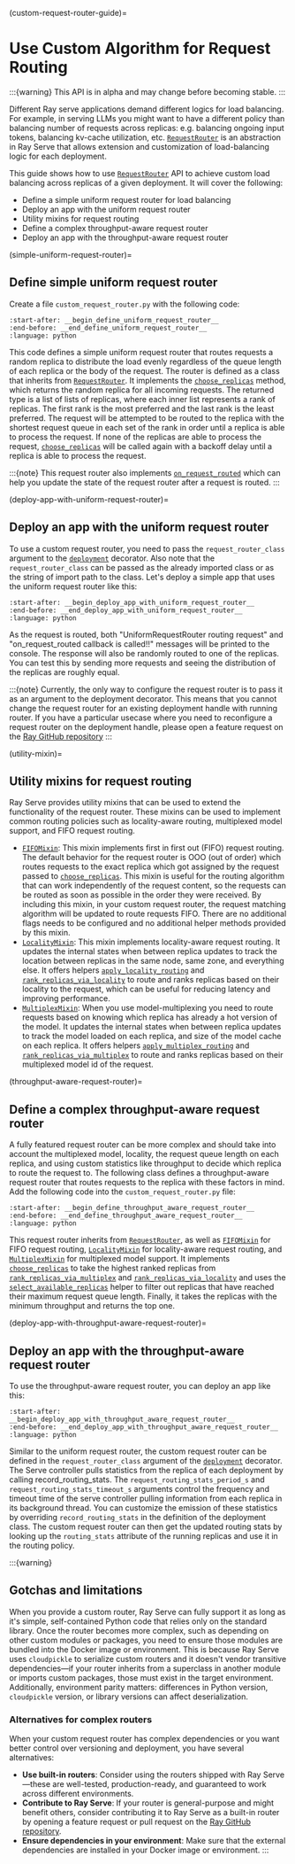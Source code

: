 (custom-request-router-guide)=
# Use Custom Algorithm for Request Routing

:::{warning}
This API is in alpha and may change before becoming stable.
:::

Different Ray serve applications demand different logics for load balancing. For
example, in serving LLMs you might want to have a different policy than balancing
number of requests across replicas: e.g. balancing ongoing input tokens, balancing
kv-cache utilization, etc. [`RequestRouter`](../api/doc/ray.serve.request_router.RequestRouter.rst)
is an abstraction in Ray Serve that allows extension and customization of
load-balancing logic for each deployment.

This guide shows how to use [`RequestRouter`](../api/doc/ray.serve.request_router.RequestRouter.rst)
API to achieve custom load balancing across replicas of a given deployment. It will
cover the following:
- Define a simple uniform request router for load balancing
- Deploy an app with the uniform request router
- Utility mixins for request routing
- Define a complex throughput-aware request router
- Deploy an app with the throughput-aware request router


(simple-uniform-request-router)=
## Define simple uniform request router
Create a file `custom_request_router.py` with the following code:

```{literalinclude} ../doc_code/custom_request_router.py
:start-after: __begin_define_uniform_request_router__
:end-before: __end_define_uniform_request_router__
:language: python
```
This code defines a simple uniform request router that routes requests a random replica
to distribute the load evenly regardless of the queue length of each replica or the body
of the request. The router is defined as a class that inherits from
[`RequestRouter`](../api/doc/ray.serve.request_router.RequestRouter.rst). It implements the [`choose_replicas`](../api/doc/ray.serve.request_router.RequestRouter.choose_replicas.rst)
method, which returns the random replica for all incoming requests. The returned type
is a list of lists of replicas, where each inner list represents a rank of replicas.
The first rank is the most preferred and the last rank is the least preferred. The
request will be attempted to be routed to the replica with the shortest request queue in
each set of the rank in order until a replica is able to process the request. If none of
the replicas are able to process the request, [`choose_replicas`](../api/doc/ray.serve.request_router.RequestRouter.choose_replicas.rst)
will be called again with a backoff delay until a replica is able to process the
request.


:::{note}
This request router also implements [`on_request_routed`](../api/doc/ray.serve.request_router.RequestRouter.on_request_routed.rst)
which can help you update the state of the request router after a request is routed.
:::

(deploy-app-with-uniform-request-router)=
## Deploy an app with the uniform request router
To use a custom request router, you need to pass the `request_router_class` argument to
the [`deployment`](../api/doc/ray.serve.deployment_decorator.rst)
decorator. Also note that the `request_router_class` can be passed as the already
imported class or as the string of import path to the class. Let's deploy a simple app
that uses the uniform request router like this:

```{literalinclude} ../doc_code/custom_request_router_app.py
:start-after: __begin_deploy_app_with_uniform_request_router__
:end-before: __end_deploy_app_with_uniform_request_router__
:language: python
```

As the request is routed, both "UniformRequestRouter routing request" and
"on_request_routed callback is called!!" messages will be printed to the console. The
response will also be randomly routed to one of the replicas. You can test this by
sending more requests and seeing the distribution of the replicas are roughly equal.

:::{note}
Currently, the only way to configure the request router is to pass it as an argument to
the deployment decorator. This means that you cannot change the request router for an
existing deployment handle with running router. If you have a particular usecase where
you need to reconfigure a request router on the deployment handle, please open a feature
request on the [Ray GitHub repository](https://github.com/ray-project/ray/issues)
:::

(utility-mixin)=
## Utility mixins for request routing
Ray Serve provides utility mixins that can be used to extend the functionality of the
request router. These mixins can be used to implement common routing policies such as
locality-aware routing, multiplexed model support, and FIFO request routing.

- [`FIFOMixin`](../api/doc/ray.serve.request_router.FIFOMixin.rst): This mixin implements first in first out (FIFO)
  request routing. The default behavior for the request router is OOO (out of order)
  which routes requests to the exact replica which got assigned by the request passed to
  [`choose_replicas`](../api/doc/ray.serve.request_router.RequestRouter.choose_replicas.rst).
  This mixin is useful for the routing algorithm that can work independently of the
  request content, so the requests can be routed as soon as possible in the order they
  were received. By including this mixin, in your custom request router, the request
  matching algorithm will be updated to route requests FIFO. There are no additional
  flags needs to be configured and no additional helper methods provided by this mixin.
- [`LocalityMixin`](../api/doc/ray.serve.request_router.LocalityMixin.rst): This mixin implements locality-aware
  request routing. It updates the internal states when between replica updates to track
  the location between replicas in the same node, same zone, and everything else. It
  offers helpers [`apply_locality_routing`](../api/doc/ray.serve.request_router.LocalityMixin.apply_locality_routing.rst)
  and [`rank_replicas_via_locality`](../api/doc/ray.serve.request_router.LocalityMixin.rank_replicas_via_locality.rst) to route and
  ranks replicas based on their locality to the request, which can be useful for
  reducing latency and improving performance.
- [`MultiplexMixin`](../api/doc/ray.serve.request_router.MultiplexMixin.rst): When you use model-multiplexing
  you need to route requests based on knowing which replica has already a hot version of
  the model. It updates the internal states when between replica updates to track the
  model loaded on each replica, and size of the model cache on each replica. It offers
  helpers [`apply_multiplex_routing`](../api/doc/ray.serve.request_router.MultiplexMixin.apply_multiplex_routing.rst)
  and [`rank_replicas_via_multiplex`](../api/doc/ray.serve.request_router.MultiplexMixin.rank_replicas_via_multiplex.rst) to route
  and ranks replicas based on their multiplexed model id of the request.


(throughput-aware-request-router)=
## Define a complex throughput-aware request router
A fully featured request router can be more complex and should take into account the
multiplexed model, locality, the request queue length on each replica, and using custom
statistics like throughput  to decide which replica to route the request to. The
following class defines a throughput-aware request router that routes requests to the
replica with these factors in mind. Add the following code into the
`custom_request_router.py` file:

```{literalinclude} ../doc_code/custom_request_router.py
:start-after: __begin_define_throughput_aware_request_router__
:end-before: __end_define_throughput_aware_request_router__
:language: python
```

This request router inherits from [`RequestRouter`](../api/doc/ray.serve.request_router.RequestRouter.rst),
as well as [`FIFOMixin`](../api/doc/ray.serve.request_router.FIFOMixin.rst) for FIFO
request routing, [`LocalityMixin`](../api/doc/ray.serve.request_router.LocalityMixin.rst)
for locality-aware request routing, and
[`MultiplexMixin`](../api/doc/ray.serve.request_router.MultiplexMixin.rst)
for multiplexed model support. It implements
[`choose_replicas`](../api/doc/ray.serve.request_router.RequestRouter.choose_replicas.rst)
to take the highest ranked replicas from [`rank_replicas_via_multiplex`](../api/doc/ray.serve.request_router.MultiplexMixin.rank_replicas_via_multiplex.rst)
and [`rank_replicas_via_locality`](../api/doc/ray.serve.request_router.LocalityMixin.rank_replicas_via_locality.rst)
and uses the [`select_available_replicas`](../api/doc/ray.serve.request_router.RequestRouter.select_available_replicas.rst)
helper to filter out replicas that have reached their maximum request queue length.
Finally, it takes the replicas with the minimum throughput and returns the top one.

(deploy-app-with-throughput-aware-request-router)=
## Deploy an app with the throughput-aware request router
To use the throughput-aware request router, you can deploy an app like this:

```{literalinclude} ../doc_code/custom_request_router_app.py
:start-after: __begin_deploy_app_with_throughput_aware_request_router__
:end-before: __end_deploy_app_with_throughput_aware_request_router__
:language: python
```

Similar to the uniform request router, the custom request router can be defined in the
`request_router_class` argument of the [`deployment`](../api/doc/ray.serve.deployment_decorator.rst)
decorator. The Serve controller pulls statistics from the replica of each deployment by
calling record_routing_stats. The `request_routing_stats_period_s` and
`request_routing_stats_timeout_s` arguments control the frequency and timeout time of
the serve controller pulling information from each replica in its background thread.
You can customize the emission of these statistics by overriding `record_routing_stats`
in the definition of the deployment class. The custom request router can then get the
updated routing stats by looking up the `routing_stats` attribute of the running
replicas and use it in the routing policy.


:::{warning}
## Gotchas and limitations

When you provide a custom router, Ray Serve can fully support it as long as it's simple, self-contained Python code that relies only on the standard library. Once the router becomes more complex, such as depending on other custom modules or packages, you need to ensure those modules are bundled into the Docker image or environment. This is because Ray Serve uses `cloudpickle` to serialize custom routers and it doesn't vendor transitive dependencies—if your router inherits from a superclass in another module or imports custom packages, those must exist in the target environment. Additionally, environment parity matters: differences in Python version, `cloudpickle` version, or library versions can affect deserialization.

### Alternatives for complex routers

When your custom request router has complex dependencies or you want better control over versioning and deployment, you have several alternatives:

- **Use built-in routers**: Consider using the routers shipped with Ray Serve—these are well-tested, production-ready, and guaranteed to work across different environments.
- **Contribute to Ray Serve**: If your router is general-purpose and might benefit others, consider contributing it to Ray Serve as a built-in router by opening a feature request or pull request on the [Ray GitHub repository](https://github.com/ray-project/ray/issues).
- **Ensure dependencies in your environment**: Make sure that the external dependencies are installed in your Docker image or environment.
:::
